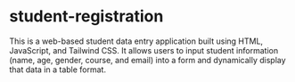 # student-registration
This is a web-based student data entry application built using HTML, JavaScript, and Tailwind CSS. It allows users to input student information (name, age, gender, course, and email) into a form and dynamically display that data in a table format.
